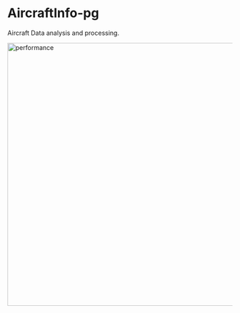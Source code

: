 # AircraftInfo-pg
Aircraft Data analysis and processing.

<img width="1189" height="590" alt="performance" src="https://github.com/user-attachments/assets/5a5a67b7-bac0-4cd4-8b21-4922b62836c9" />
